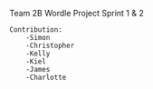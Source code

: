 Team 2B Wordle Project Sprint 1 & 2

    Contribution:
        -Simon
        -Christopher
        -Kelly
        -Kiel
        -James
        -Charlotte 
    
